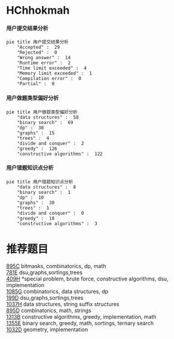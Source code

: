 # HChhokmah

<!-- tabs:start -->



#### **用户提交结果分析**

```mermaid
pie title 用户提交结果分析
    "Accepted" :  29
    "Rejected" :  0
    "Wrong answer" :  14
    "Runtime error" :  2
    "Time limit exceeded" :  4
    "Memory limit exceeded" :  1
    "Compilation error" :  0
    "Partial" :  0
```

#### **用户做题类型偏好分析**

```mermaid
pie title 用户做题类型偏好分析
    "data structures" :  58
    "binary search" :  69
    "dp" :  38
    "graphs" :  15
    "trees" :  4
    "divide and conquer" :  2
    "greedy" :  126
    "constructive algorithms" :  122
```
#### **用户错题知识点分析**

```mermaid
pie title 用户错题知识点分析
    "data structures" :  8
    "binary search" :  1
    "dp" :  10
    "graphs" :  30
    "trees" :  1
    "divide and conquer" :  0
    "greedy" :  10
    "constructive algorithms" :  3
```



<!-- tabs:end -->
# 推荐题目
[895C](https://codeforces.com/contest/895/problem/C)		bitmasks,
                        combinatorics,
                        dp,
                        math		  
[781E](https://codeforces.com/contest/781/problem/E)		dsu,graphs,sortings,trees		  
[409H](https://codeforces.com/contest/409/problem/H)		*special problem,
                        brute force,
                        constructive algorithms,
                        dsu,
                        implementation		  
[1085G](https://codeforces.com/contest/1085/problem/G)		combinatorics,
                        data structures,
                        dp		  
[199D](https://codeforces.com/contest/199/problem/D)		dsu,graphs,sortings,trees		  
[1037H](https://codeforces.com/contest/1037/problem/H)		data structures,
                        string suffix structures		  
[895D](https://codeforces.com/contest/895/problem/D)		combinatorics,
                        math,
                        strings		  
[1313B](https://codeforces.com/contest/1313/problem/B)		constructive algorithms,
                        greedy,
                        implementation,
                        math		  
[1355E](https://codeforces.com/contest/1355/problem/E)		binary search,
                        greedy,
                        math,
                        sortings,
                        ternary search		  
[1032D](https://codeforces.com/contest/1032/problem/D)		geometry,
                        implementation		  
